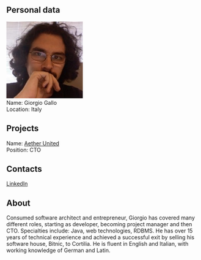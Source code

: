 ## Personal data
![giorgio gallo photo](photo/giorgio_gallo.jpg)  
Name:   Giorgio Gallo  
Location: Italy  
## Projects 
Name: [Aether United](../projects/aether_united.md)  
Position: CTO   
## Contacts
[LinkedIn](https://www.linkedin.com/in/giorgiogallo/)      
## About
Consumed software architect and entrepreneur, Giorgio has covered many different roles, starting as developer, becoming project manager and then CTO. Specialties include: Java, web technologies, RDBMS. He has over 15 years of technical experience and achieved a successful exit by selling his software house, Bitnic, to Cortilia.
He is fluent in English and Italian, with working knowledge of German and Latin.
